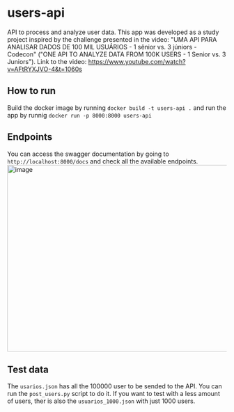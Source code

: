 # users-api
API to process and analyze user data.
This app was developed as a study project inspired by the challenge presented in the video:
"UMA API PARA ANALISAR DADOS DE 100 MIL USUÁRIOS - 1 sênior vs. 3 júniors - Codecon"
("ONE API TO ANALYZE DATA FROM 100K USERS - 1 Senior vs. 3 Juniors").
Link to the video: https://www.youtube.com/watch?v=AFtRYXJVO-4&t=1060s


## How to run
Build the docker image by running `docker build -t users-api .` and run the app by runnig `docker run -p 8000:8000 users-api`

## Endpoints
You can access the swagger documentation by going to `http://localhost:8000/docs` and check all the available endpoints.
<img width="1794" height="429" alt="image" src="https://github.com/user-attachments/assets/c6f9e8ad-3a39-4ace-85b2-68f40ed2f376" />

## Test data
The `usarios.json` has all the 100000 user to be sended to the API. You can run the `post_users.py` script to do it. If you want to test with a less amount of users, ther is also the `usuarios_1000.json` with just 1000 users.
